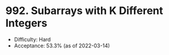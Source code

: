 # 992. Subarrays with K Different Integers
- Difficulty: Hard
- Acceptance: 53.3% (as of 2022-03-14)
